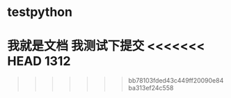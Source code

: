 # testpython
我就是文档
我测试下提交
<<<<<<< HEAD
1312
=======
>>>>>>> bb78103fded43c449ff20090e84ba313ef24c558
